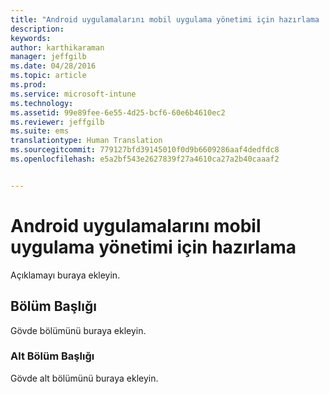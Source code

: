 ```yaml
---
title: "Android uygulamalarını mobil uygulama yönetimi için hazırlama | Microsoft Intune"
description: 
keywords: 
author: karthikaraman
manager: jeffgilb
ms.date: 04/28/2016
ms.topic: article
ms.prod: 
ms.service: microsoft-intune
ms.technology: 
ms.assetid: 99e89fee-6e55-4d25-bcf6-60e6b4610ec2
ms.reviewer: jeffgilb
ms.suite: ems
translationtype: Human Translation
ms.sourcegitcommit: 779127bfd39145010f0d9b6609286aaf4dedfdc8
ms.openlocfilehash: e5a2bf543e2627839f27a4610ca27a2b40caaaf2


---
```


# Android uygulamalarını mobil uygulama yönetimi için hazırlama
Açıklamayı buraya ekleyin.

## Bölüm Başlığı
Gövde bölümünü buraya ekleyin.

### Alt Bölüm Başlığı
Gövde alt bölümünü buraya ekleyin.




<!--HONumber=Jun16_HO4-->


